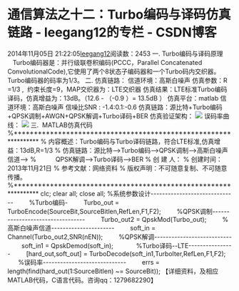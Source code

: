 # 通信算法之十二：Turbo编码与译码仿真链路 - leegang12的专栏 - CSDN博客
2014年11月05日 21:22:05[leegang12](https://me.csdn.net/leegang12)阅读数：2453
一. Turbo编码与译码原理
       Turbo编码器是：并行级联卷积编码(PCCC，Parallel Concatenated ConvolutionalCode),它使用了两个8状态子编码器和一个Turbo码内交织器。Turbo编码器的码率为1/3。
二. 仿真链路：
信道环境：高斯白噪声
仿真参数：R =1/3 ,  约束长度=9，MAP交织器为：LTE交织器
仿真结果：LTE标准Turbo编码译码，仿真增益为：13dB。（12.6 - （-0.9 ）= 13.5dB ）
仿真平台：matlab
信道环境：高斯白噪声
信噪比SNR : -1.4:0.1:-0.6
仿真链路：源比特+Turbo编码+QPSK调制+AWGN+QPSK解调+Turbo译码+BER
仿真验证架构：
![](https://img-blog.csdn.net/20141105211139250?watermark/2/text/aHR0cDovL2Jsb2cuY3Nkbi5uZXQvbGVlZ2FuZzEy/font/5a6L5L2T/fontsize/400/fill/I0JBQkFCMA==/dissolve/70/gravity/Center)
误码率曲线：
![](https://img-blog.csdn.net/20141105211258384?watermark/2/text/aHR0cDovL2Jsb2cuY3Nkbi5uZXQvbGVlZ2FuZzEy/font/5a6L5L2T/fontsize/400/fill/I0JBQkFCMA==/dissolve/70/gravity/Center)
三.  MATLAB仿真代码
%****************************************************************
% 内容概述：Turbo编码与Turbo译码链路，符合LTE标准,仿真增益：13dB,R=1/3
% 仿真链路：源比特-->Turbo编码-->QPSK调制-->高斯白噪声信道-->
%           QPSK解调-->Turbo译码-->BER
% 创 建 人：
% 创建时间：2013年11月21日
% 参考文献：网络资料
% 版权声明：不可随意复制、不可随意传播。
%****************************************************************
clc;
clear all;
close all;
%系统参数设计------------------------------
        %Turbo编码-
        Turbo_out = TurboEncode(SourceBit,SourceBitlen,RefLen,F1,F2);
        %QPSK调制---------------------------------
        Turbo_out2 = QpskMod(Turbo_out);
        %高斯白噪声信道----------------------
        soft_in = Channel(Turbo_out2,SNR(nEN));
        %QPSK解调---------------------------
        soft_in1 = QpskDemod(soft_in);    
        %Turbo译码--LTE----------------
        [hard_out,soft_out] = TurboDecode(soft_in1,TurboIter,RefLen,F1,F2);
        %误码率-----------------------------
        errs = length(find(hard_out(1:SourceBitlen) ~= SourceBit));
【详细资料，及相应MATLAB代码，C语言代码。咨询qq：1279682290】
